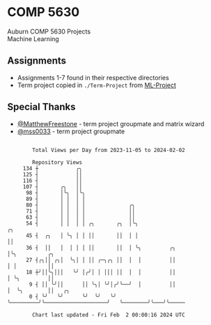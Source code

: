 # COMP 5630
Auburn COMP 5630 Projects  
Machine Learning

## Assignments
- Assignments 1-7 found in their respective directories
- Term project copied in `./Term-Project` from [ML-Project](https://github.com/wumphlett/ML-Project)

## Special Thanks
- [@MatthewFreestone](https://github.com/MatthewFreestone) - term project groupmate and matrix wizard
- [@mss0033](https://github.com/mss0033) - term project groupmate

```

        Total Views per Day from 2023-11-05 to 2024-02-02

        Repository Views
     134 ┼            ╭╮
     125 ┤            ││
     116 ┤            ││
     107 ┤       ╭╮   ││
      98 ┤       │╰╮  │╰╮
      89 ┤       │ │  │ │
      80 ┤       │ │  │ │              ╭╮
      71 ┤       │ │  │ │              ││
      63 ┤       │ │  │ │              ││
      54 ┤       │ │  │ │ ╭╮       ╭╮  │╰╮                                ╭╮
      45 ┤  ╭╮   │ ╰╮ │ │ ││       ││  │ │                                ││
      36 ┤  ││   │  │ │ │ ││       ││  │ ╰╮         ╭╮                    │╰╮          ╭╮
      27 ┤╭╮││ ╭╮│  ╰╮│ │ ││ ╭─╮╭╮ ││  │  │         ││                    │ │          ││
      18 ┼╯││╰╮│││   ╰╯ │╭╯│ │ │││ ││  │  │         ││                    │ ╰╮         ││
       9 ┤ ││ ╰╯││      ││ ╰╮│ ╰╯│╭╯╰──╯  │         ││                    │  ╰╮        ││   ╭╮
       0 ┤ ╰╯   ╰╯      ╰╯  ╰╯   ╰╯       ╰─────────╯╰────────────────────╯   ╰────────╯╰───╯╰─────

        Chart last updated - Fri Feb  2 00:00:16 2024 UTC
        
```
